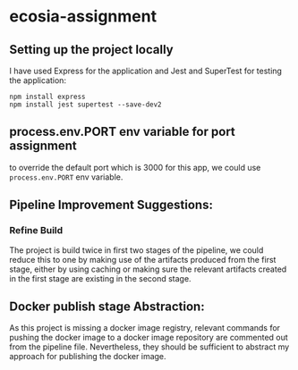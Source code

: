 # ecosia-assignment

## Setting up the project locally
I have used Express for the application and Jest and SuperTest for testing the application:

    npm install express
    npm install jest supertest --save-dev2

## process.env.PORT env variable for port assignment
to override the default port which is 3000 for this app, we could use `process.env.PORT` env variable.

## Pipeline Improvement Suggestions: 
### Refine Build
The project is build twice in first two stages of the pipeline, we could reduce this to one by making use of the artifacts produced from the first stage, either by using caching or making sure the relevant artifacts created in the first stage are existing in the second stage.

## Docker publish stage Abstraction:
As this project is missing a docker image registry, relevant commands for pushing the docker image to a docker image repository are commented out from the pipeline file. Nevertheless, they should be sufficient to abstract my approach for publishing the docker image.